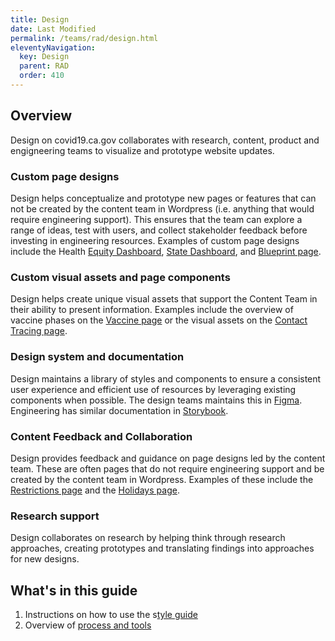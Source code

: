 ```yaml
---
title: Design 
date: Last Modified 
permalink: /teams/rad/design.html
eleventyNavigation:
  key: Design
  parent: RAD
  order: 410
---
```



## Overview

Design on covid19.ca.gov collaborates with research, content, product and engigneering teams to visualize and prototype website updates.

### Custom page designs
Design helps conceptualize and prototype new pages or features that can not be created by the content team in Wordpress (i.e. anything that would require engineering support). This ensures that the team can explore a range of ideas, test with users, and collect stakeholder feedback before investing in engineering resources. Examples of custom page designs include the Health [Equity Dashboard](https://covid19.ca.gov/equity/), [State Dashboard](https://covid19.ca.gov/state-dashboard/), and [Blueprint page](https://covid19.ca.gov/safer-economy).

### Custom visual assets and page components
Design helps create unique visual assets that support the Content Team in their ability to present information. Examples include the overview of vaccine phases on the [Vaccine page](https://staging.covid19.ca.gov/vaccines/) or the visual assets on the [Contact Tracing page](https://covid19.ca.gov/contact-tracing/).

### Design system and documentation 
Design maintains a library of styles and components to ensure a consistent user experience and efficient use of resources by leveraging existing components when possible. The design teams maintains this in [Figma](https://www.figma.com/file/LrzsOu8U5KcMAjJTQ1O3BG/covid19.ca.gov-screens?node-id=63%3A17). Engineering has similar documentation in [Storybook](https://wonderful-plant-07a82e81e.azurestaticapps.net/?path=/story/welcome--page).

### Content Feedback and Collaboration 
Design provides feedback and guidance on page designs led by the content team. These are often pages that do not require engineering support and be created by the content team in Wordpress. Examples of these include the [Restrictions page](https://covid19.ca.gov/stay-home-except-for-essential-needs/) and the [Holidays page](https://covid19.ca.gov/holidays/).

### Research support 
Design collaborates on research by helping think through research approaches, creating prototypes and translating findings into approaches for new designs.

## What's in this guide

1. Instructions on how to use the s[tyle guide](#)
2. Overview of [process and tools](https://teamdocs.covid19.ca.gov/teams/rad/design-process-and-tools.html)


